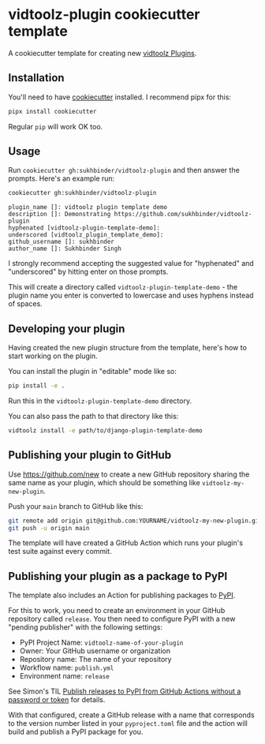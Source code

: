 # vidtoolz-plugin cookiecutter template

A cookiecutter template for creating new [vidtoolz Plugins](https://github.com/sukhbinder/vidtoolz).


## Installation

You'll need to have [cookiecutter](https://cookiecutter.readthedocs.io/) installed. I recommend pipx for this:
```bash
pipx install cookiecutter
```
Regular `pip` will work OK too.

## Usage

Run `cookiecutter gh:sukhbinder/vidtoolz-plugin` and then answer the prompts. Here's an example run:

```bash
cookiecutter gh:sukhbinder/vidtoolz-plugin
```
```
plugin_name []: vidtoolz plugin template demo
description []: Demonstrating https://github.com/sukhbinder/vidtoolz-plugin
hyphenated [vidtoolz-plugin-template-demo]:
underscored [vidtoolz_plugin_template_demo]:
github_username []: sukhbinder
author_name []: Sukhbinder Singh
```
I strongly recommend accepting the suggested value for "hyphenated" and "underscored" by hitting enter on those prompts.

This will create a directory called `vidtoolz-plugin-template-demo` - the plugin name you enter is converted to lowercase and uses hyphens instead of spaces.

## Developing your plugin

Having created the new plugin structure from the template, here's how to start working on the plugin.

You can install the plugin in "editable" mode like so:

```bash
pip install -e .
```
Run this in the `vidtoolz-plugin-template-demo` directory.

You can also pass the path to that directory like this:

```bash
vidtoolz install -e path/to/django-plugin-template-demo
```

## Publishing your plugin to GitHub

Use https://github.com/new to create a new GitHub repository sharing the same name as your plugin, which should be something like `vidtoolz-my-new-plugin`.

Push your `main` branch to GitHub like this:
```bash
git remote add origin git@github.com:YOURNAME/vidtoolz-my-new-plugin.git
git push -u origin main
```
The template will have created a GitHub Action which runs your plugin's test suite against every commit.

## Publishing your plugin as a package to PyPI

The template also includes an Action for publishing packages to [PyPI](https://pypi.org/).

For this to work, you need to create an environment in your GitHub repository called `release`. You then need to configure PyPI with a new "pending publisher" with the following settings:

- PyPI Project Name: `vidtoolz-name-of-your-plugin`
- Owner: Your GitHub username or organization
- Repository name: The name of your repository
- Workflow name: `publish.yml`
- Environment name: `release`

See Simon's TIL [Publish releases to PyPI from GitHub Actions without a password or token](https://til.simonwillison.net/pypi/pypi-releases-from-github) for details.

With that configured, create a GitHub release with a name that corresponds to the version number listed in your `pyproject.toml` file and the action will build and publish a PyPI package for you.
